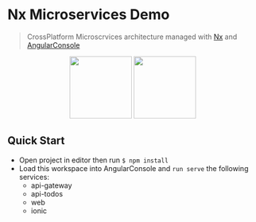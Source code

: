 # Nx Microservices Demo

> CrossPlatform Microscrvices architecture managed with [Nx](https://nx.dev) and [AngularConsole](https://angularconsole.com/)


<p align="center"><img src="https://raw.githubusercontent.com/nrwl/nx/master/nx-logo.png" height="125">
<img src="https://cdn-images-1.medium.com/max/1600/1*QNzHqxjq2dEG-4pb_9RnfA@2x.png" height="125"></p>


## Quick Start
- Open project in editor then run `$ npm install`
- Load this workspace into AngularConsole and `run serve`  the following services: 
  - api-gateway
  - api-todos
  - web
  - ionic
